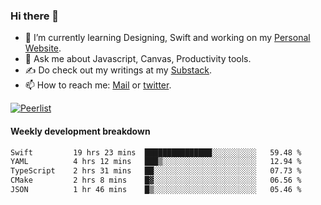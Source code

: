 ### Hi there 👋

- 🌱 I’m currently learning Designing, Swift and working on my [Personal Website](https://kvaishak.com/).
- 💬 Ask me about Javascript, Canvas,  Productivity tools. 
- :writing_hand: Do check out my writings at my [Substack](https://kvaishak.substack.com/).
- 📫 How to reach me: [Mail](mailto:vaishak.kaippanchery@gmail.com) or [twitter](https://twitter.com/kvaishack).

[![Peerlist](https://github-readme-badge.peerlist.io/api/vaishak)](https://peerlist.io/vaishak)

#### Weekly development breakdown

<!--START_SECTION:waka-->

```txt
Swift         19 hrs 23 mins  ███████████████░░░░░░░░░░   59.48 %
YAML          4 hrs 12 mins   ███▒░░░░░░░░░░░░░░░░░░░░░   12.94 %
TypeScript    2 hrs 31 mins   ██░░░░░░░░░░░░░░░░░░░░░░░   07.73 %
CMake         2 hrs 8 mins    █▓░░░░░░░░░░░░░░░░░░░░░░░   06.56 %
JSON          1 hr 46 mins    █▒░░░░░░░░░░░░░░░░░░░░░░░   05.46 %
```

<!--END_SECTION:waka-->
